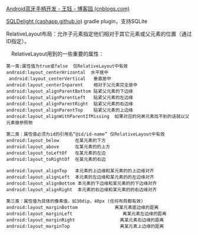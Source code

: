 [Android蓝牙手柄开发 - 王钰 - 博客园 (cnblogs.com)](https://www.cnblogs.com/cnwy/p/13819819.html)


[SQLDelight (cashapp.github.io)](https://cashapp.github.io/sqldelight/)
gradle plugin，支持SQLite


RelativeLayout布局：允许子元素指定他们相对于其它元素或父元素的位置（通过ID指定）。

　RelativeLayout用到的一些重要的属性： 

    第一类:属性值为true或false  仅RelativeLayout中有效
    android:layout_centerHrizontal  水平居中 
     android:layout_centerVertical   垂直居中 
    android:layout_centerInparent    相对于父元素完全居中 
    android:layout_alignParentBottom 贴紧父元素的下边缘 
    android:layout_alignParentLeft   贴紧父元素的左边缘 
    android:layout_alignParentRight  贴紧父元素的右边缘 
    android:layout_alignParentTop    贴紧父元素的上边缘 
    android:layout_alignWithParentIfMissing  如果对应的兄弟元素找不到的话就以父元素做参照物 

    第二类：属性值必须为id的引用名“@id/id-name” 仅RelativeLayout中有效
    android:layout_below      在某元素的下方 
    android:layout_above      在某元素的的上方 
    android:layout_toLeftOf   在某元素的左边 
    android:layout_toRightOf  在某元素的右边 

    android:layout_alignTop   本元素的上边缘和某元素的的上边缘对齐 
    android:layout_alignLeft  本元素的左边缘和某元素的的左边缘对齐 
    android:layout_alignBottom 本元素的下边缘和某元素的的下边缘对齐 
    android:layout_alignRight  本元素的右边缘和某元素的的右边缘对齐 

    第三类：属性值为具体的像素值，如30dip，40px (任何布局都有效)
    android:layout_marginBottom              离某元素底边缘的距离 
    android:layout_marginLeft                   离某元素左边缘的距离 
    android:layout_marginRight                 离某元素右边缘的距离 
    android:layout_marginTop                   离某元素上边缘的距离 